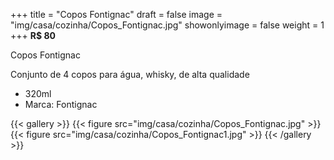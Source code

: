 +++
title = "Copos Fontignac"
draft = false
image = "img/casa/cozinha/Copos_Fontignac.jpg"
showonlyimage = false
weight = 1
+++
**R$ 80**
<!--more-->

Copos Fontignac	

Conjunto de 4 copos para água, whisky, de alta qualidade

- 320ml
- Marca: Fontignac


{{< gallery >}}
{{< figure src="img/casa/cozinha/Copos_Fontignac.jpg" >}}
{{< figure src="img/casa/cozinha/Copos_Fontignac1.jpg" >}}
{{< /gallery >}}

